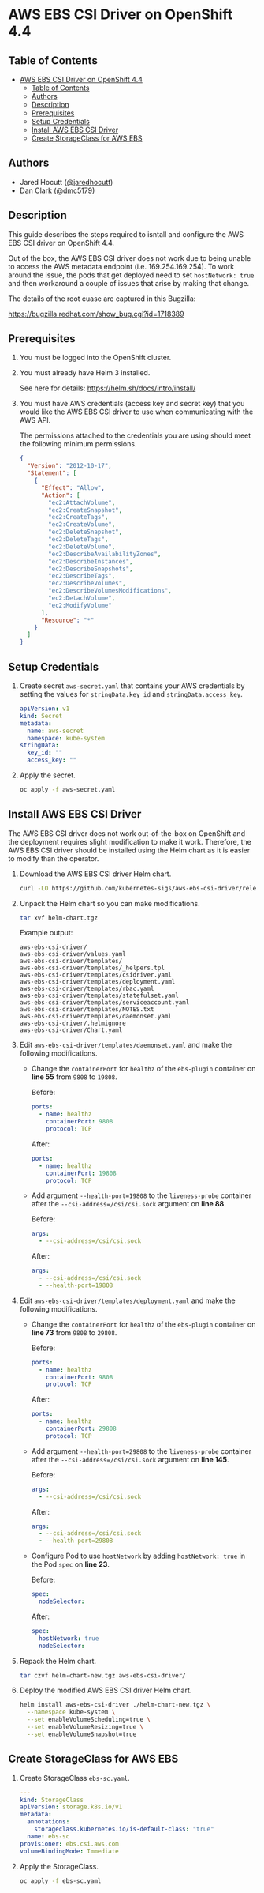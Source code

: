 # AWS EBS CSI Driver on OpenShift 4.4

## Table of Contents

- [AWS EBS CSI Driver on OpenShift 4.4](#aws-ebs-csi-driver-on-openshift-44)
  - [Table of Contents](#table-of-contents)
  - [Authors](#authors)
  - [Description](#description)
  - [Prerequisites](#prerequisites)
  - [Setup Credentials](#setup-credentials)
  - [Install AWS EBS CSI Driver](#install-aws-ebs-csi-driver)
  - [Create StorageClass for AWS EBS](#create-storageclass-for-aws-ebs)

## Authors

- Jared Hocutt ([@jaredhocutt](https://github.com/jaredhocutt))
- Dan Clark ([@dmc5179](https://github.com/dmc5179))

## Description

This guide describes the steps required to isntall and configure the AWS EBS
CSI driver on OpenShift 4.4.

Out of the box, the AWS EBS CSI driver does not work due to being unable to
access the AWS metadata endpoint (i.e. 169.254.169.254). To work around the
issue, the pods that get deployed need to set `hostNetwork: true` and then
workaround a couple of issues that arise by making that change.

The details of the root cuase are captured in this Bugzilla:

https://bugzilla.redhat.com/show_bug.cgi?id=1718389

## Prerequisites

1. You must be logged into the OpenShift cluster.

2. You must already have Helm 3 installed.

   See here for details: https://helm.sh/docs/intro/install/

3. You must have AWS credentials (access key and secret key) that you would
   like the AWS EBS CSI driver to use when communicating with the AWS API.

   The permissions attached to the credentials you are using should meet the
   following minimum permissions.

   ```json
   {
     "Version": "2012-10-17",
     "Statement": [
       {
         "Effect": "Allow",
         "Action": [
           "ec2:AttachVolume",
           "ec2:CreateSnapshot",
           "ec2:CreateTags",
           "ec2:CreateVolume",
           "ec2:DeleteSnapshot",
           "ec2:DeleteTags",
           "ec2:DeleteVolume",
           "ec2:DescribeAvailabilityZones",
           "ec2:DescribeInstances",
           "ec2:DescribeSnapshots",
           "ec2:DescribeTags",
           "ec2:DescribeVolumes",
           "ec2:DescribeVolumesModifications",
           "ec2:DetachVolume",
           "ec2:ModifyVolume"
         ],
         "Resource": "*"
       }
     ]
   }
   ```

## Setup Credentials

1. Create secret `aws-secret.yaml` that contains your AWS credentials by
   setting the values for `stringData.key_id` and `stringData.access_key`.

   ```yaml
   apiVersion: v1
   kind: Secret
   metadata:
     name: aws-secret
     namespace: kube-system
   stringData:
     key_id: ""
     access_key: ""
   ```

2. Apply the secret.

   ```bash
   oc apply -f aws-secret.yaml
   ```

## Install AWS EBS CSI Driver

The AWS EBS CSI driver does not work out-of-the-box on OpenShift and the
deployment requires slight modification to make it work. Therefore, the AWS EBS
CSI driver should be installed using the Helm chart as it is easier to modify
than the operator.

1. Download the AWS EBS CSI driver Helm chart.

   ```bash
   curl -LO https://github.com/kubernetes-sigs/aws-ebs-csi-driver/releases/download/v0.5.0/helm-chart.tgz
   ```

2. Unpack the Helm chart so you can make modifications.

   ```bash
   tar xvf helm-chart.tgz
   ```

   Example output:

   ```text
   aws-ebs-csi-driver/
   aws-ebs-csi-driver/values.yaml
   aws-ebs-csi-driver/templates/
   aws-ebs-csi-driver/templates/_helpers.tpl
   aws-ebs-csi-driver/templates/csidriver.yaml
   aws-ebs-csi-driver/templates/deployment.yaml
   aws-ebs-csi-driver/templates/rbac.yaml
   aws-ebs-csi-driver/templates/statefulset.yaml
   aws-ebs-csi-driver/templates/serviceaccount.yaml
   aws-ebs-csi-driver/templates/NOTES.txt
   aws-ebs-csi-driver/templates/daemonset.yaml
   aws-ebs-csi-driver/.helmignore
   aws-ebs-csi-driver/Chart.yaml
   ```

3. Edit `aws-ebs-csi-driver/templates/daemonset.yaml` and make the following
   modifications.

   - Change the `containerPort` for `healthz` of the `ebs-plugin` container on
     **line 55** from `9808` to `19808`.

     Before:

     ```yaml
     ports:
       - name: healthz
         containerPort: 9808
         protocol: TCP
     ```

     After:

     ```yaml
     ports:
       - name: healthz
         containerPort: 19808
         protocol: TCP
     ```

   - Add argument `--health-port=19808` to the `liveness-probe` container after
     the `--csi-address=/csi/csi.sock` argument on **line 88**.

     Before:

     ```yaml
     args:
       - --csi-address=/csi/csi.sock
     ```

     After:

     ```yaml
     args:
       - --csi-address=/csi/csi.sock
       - --health-port=19808
     ```

4. Edit `aws-ebs-csi-driver/templates/deployment.yaml` and make the following
   modifications.

   - Change the `containerPort` for `healthz` of the `ebs-plugin` container on
     **line 73** from `9808` to `29808`.

     Before:

     ```yaml
     ports:
       - name: healthz
         containerPort: 9808
         protocol: TCP
     ```

     After:

     ```yaml
     ports:
       - name: healthz
         containerPort: 29808
         protocol: TCP
     ```

   - Add argument `--health-port=29808` to the `liveness-probe` container after
     the `--csi-address=/csi/csi.sock` argument on **line 145**.

     Before:

     ```yaml
     args:
       - --csi-address=/csi/csi.sock
     ```

     After:

     ```yaml
     args:
       - --csi-address=/csi/csi.sock
       - --health-port=29808
     ```

   - Configure Pod to use `hostNetwork` by adding `hostNetwork: true` in the
     Pod `spec` on **line 23**.

     Before:

     ```yaml
     spec:
       nodeSelector:
     ```

     After:

     ```yaml
     spec:
       hostNetwork: true
       nodeSelector:
     ```

5. Repack the Helm chart.

   ```bash
   tar czvf helm-chart-new.tgz aws-ebs-csi-driver/
   ```

6. Deploy the modified AWS EBS CSI driver Helm chart.

   ```bash
   helm install aws-ebs-csi-driver ./helm-chart-new.tgz \
     --namespace kube-system \
     --set enableVolumeScheduling=true \
     --set enableVolumeResizing=true \
     --set enableVolumeSnapshot=true
   ```

## Create StorageClass for AWS EBS

1. Create StorageClass `ebs-sc.yaml`.

   ```yaml
   ---
   kind: StorageClass
   apiVersion: storage.k8s.io/v1
   metadata:
     annotations:
       storageclass.kubernetes.io/is-default-class: "true"
     name: ebs-sc
   provisioner: ebs.csi.aws.com
   volumeBindingMode: Immediate
   ```

2. Apply the StorageClass.

   ```bash
   oc apply -f ebs-sc.yaml
   ```
